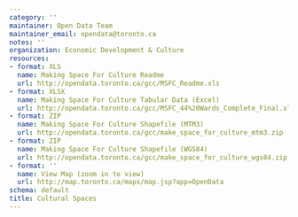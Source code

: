 ```yaml
---
category: ''
maintainer: Open Data Team
maintainer_email: opendata@toronto.ca
notes: ''
organization: Economic Development & Culture
resources:
- format: XLS
  name: Making Space For Culture Readme
  url: http://opendata.toronto.ca/gcc/MSFC_Readme.xls
- format: XLSX
  name: Making Space For Culture Tabular Data (Excel)
  url: http://opendata.toronto.ca/gcc/MSFC_44%20Wards_Complete_Final.xlsx
- format: ZIP
  name: Making Space For Culture Shapefile (MTM3)
  url: http://opendata.toronto.ca/gcc/make_space_for_culture_mtm3.zip
- format: ZIP
  name: Making Space For Culture Shapefile (WGS84)
  url: http://opendata.toronto.ca/gcc/make_space_for_culture_wgs84.zip
- format: ''
  name: View Map (zoom in to view)
  url: http://map.toronto.ca/maps/map.jsp?app=OpenData
schema: default
title: Cultural Spaces
---
```

